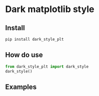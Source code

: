 # Dark matplotlib style
## Install 
```bash
pip install dark_style_plt
```
## How do use
```python
from dark_style_plt import dark_style
dark_style()
```
## Examples